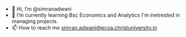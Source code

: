 - 👋 Hi, I’m @simranadwani
- 🌱 I’m currently learning Bsc Economics and Analytics
      I'm inetrested in managing projects.
- 📫 How to reach me simran.adwani@ecoa.christuniversity.in

<!---
simranadwani/simranadwani is a ✨ special ✨ repository because its `README.md` (this file) appears on your GitHub profile.
You can click the Preview link to take a look at your changes.
--->
